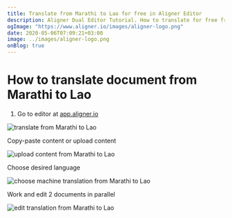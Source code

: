 ```yaml
---
title: Translate from Marathi to Lao for free in Aligner Editor
description: Aligner Dual Editor Tutorial. How to translate for free from Marathi to Lao. Aligner is multilingual document management platform. 
ogImage: "https://www.aligner.io/images/aligner-logo.png"
date: 2020-05-06T07:09:21+03:00
image: ../images/aligner-logo.png
onBlog: true
---
```


# How to translate document from Marathi to Lao

1. Go to editor at [app.aligner.io](https://app.aligner.io "Aligner App web page")

![translate from Marathi to Lao](../aligner-blank-editor.png "translate from Marathi to Lao")

Copy-paste content or upload content

![upload content from Marathi to Lao](../aligner-uploaded-document.png "upload content from Marathi to Lao")

Choose desired language

![choose machine translation from Marathi to Lao](../aligner-language-dropdown.png "choose machine translation from Marathi to Lao")

Work and edit 2 documents in parallel

![edit translation from Marathi to Lao](../aligner-double-sitded-editor.png "edit translation from Marathi to Lao")

